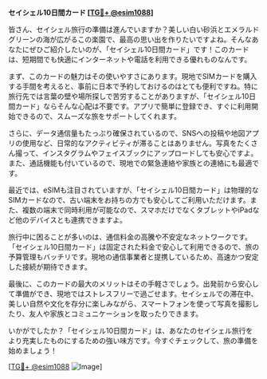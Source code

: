 **セイシェル10日間カード [[TG💪+ @esim1088](https://t.me/s/esim1088)]**

皆さん、セイシェル旅行の準備は進んでいますか？美しい白い砂浜とエメラルドグリーンの海が広がるこの楽園で、最高の思い出を作りたいですよね。そんなあなたにぜひご紹介したいのが、「セイシェル10日間カード」です！このカードは、短期間でも快適にインターネットや電話を利用できる優れものなんです。

まず、このカードの魅力はその使いやすさにあります。現地でSIMカードを購入する手間を考えると、事前に日本で予約しておけるのはとても便利ですね。特に旅行先では言葉の壁や場所探しで苦労することがありますが、「セイシェル10日間カード」ならそんな心配は不要です。アプリで簡単に登録でき、すぐに利用開始できるので、スムーズな旅をサポートしてくれます。

さらに、データ通信量もたっぷり確保されているので、SNSへの投稿や地図アプリの使用など、日常的なアクティビティが滞ることはありません。写真をたくさん撮って、インスタグラムやフェイスブックにアップロードしても安心ですよ。また、通話機能も付いているので、現地での緊急連絡や家族との連絡にも最適です。

最近では、eSIMも注目されていますが、「セイシェル10日間カード」は物理的なSIMカードなので、古い端末をお持ちの方でも安心してご利用いただけます。また、複数の端末で同時利用が可能なので、スマホだけでなくタブレットやiPadなど他のデバイスとも連携できますよ。

旅行中に困ることが多いのは、通信料金の高騰や不安定なネットワークです。「セイシェル10日間カード」は固定された料金で安心して利用できるので、旅の予算管理もバッチリです。現地の通信事業者と提携しているため、高速かつ安定した接続が期待できます。

最後に、このカードの最大のメリットはその手軽さでしょう。出発前から安心して準備ができ、現地ではストレスフリーで過ごせます。セイシェルでの滞在中、美しい自然や文化を存分に楽しみながら、スマートフォンを使って写真を撮影したり、友人や家族とコミュニケーションを取ったりできます。

いかがでしたか？「セイシェル10日間カード」は、あなたのセイシェル旅行をより充実したものにするための強い味方です。今すぐチェックして、旅の準備を始めましょう！

[[TG💪+ @esim1088](https://t.me/s/esim1088) ![Image](https://i.postimg.cc/Y0z9fWf4/image.png)]